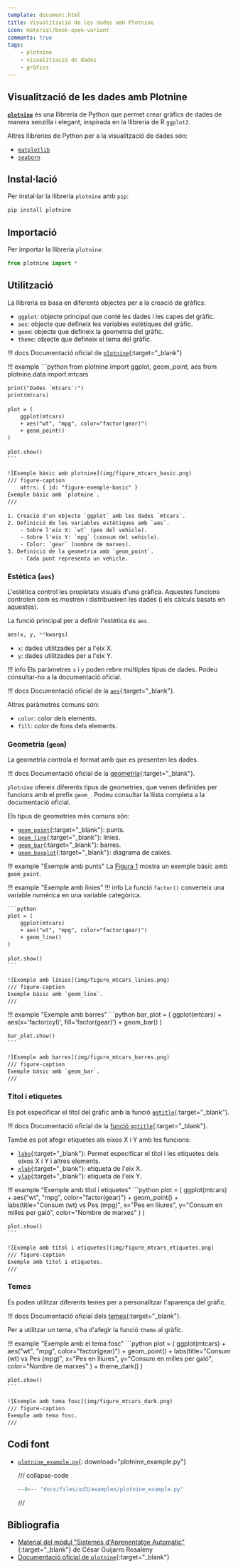 ```yaml
---
template: document.html
title: Visualització de les dades amb Plotnine
icon: material/book-open-variant
comments: true
tags:
    - plotnine
    - visualització de dades
    - gràfics
---
```


## Visualització de les dades amb Plotnine
[__`plotnine`__](https://plotnine.org)
és una llibreria de Python que permet crear gràfics de dades
de manera senzilla i elegant, inspirada en la llibreria de R `ggplot2`.

Altres llibreries de Python per a la visualització de dades són:

- [`matplotlib`](https://matplotlib.org)
- [`seaborn`](https://seaborn.pydata.org)

## Instal·lació
Per instal·lar la llibreria `plotnine` amb `pip`:

```bash
pip install plotnine
```

## Importació
Per importar la llibreria `plotnine`:

```python
from plotnine import *
```

## Utilització
La llibreria es basa en diferents objectes per a la creació de gràfics:

- `ggplot`: objecte principal que conté les dades i les capes del gràfic.
- `aes`: objecte que defineix les variables estètiques del gràfic.
- `geom`: objecte que defineix la geometria del gràfic.
- `theme`: objecte que defineix el tema del gràfic.

!!! docs
    Documentació oficial de [`plotnine`](https://plotnine.org/reference/#creating-a-plot){:target="_blank"}

!!! example
    ```python
    from plotnine import ggplot, geom_point, aes
    from plotnine.data import mtcars

    print("Dades `mtcars`:")
    print(mtcars)

    plot = (
        ggplot(mtcars)
        + aes("wt", "mpg", color="factor(gear)")
        + geom_point()
    )

    plot.show()
    ```

    ![Exemple bàsic amb plotnine](img/figure_mtcars_basic.png)
    /// figure-caption
        attrs: { id: "figure-exemple-basic" }
    Exemple bàsic amb `plotnine`.
    ///

    1. Creació d'un objecte `ggplot` amb les dades `mtcars`.
    2. Definició de les variables estètiques amb `aes`.
        - Sobre l'eix X: `wt` (pes del vehicle).
        - Sobre l'eix Y: `mpg` (consum del vehicle).
        - Color: `gear` (nombre de marxes).
    3. Definició de la geometria amb `geom_point`.
        - Cada punt representa un vehicle.

### Estètica (`aes`)
L'estètica control les propietats visuals d'una gràfica.
Aquestes funcions controlen com es mostren i distribueixen les dades (i els càlculs basats en aquestes).

La funció principal per a definir l'estètica és `aes`.

```python
aes(x, y, **kwargs)
```

- `x`: dades utilitzades per a l'eix X.
- `y`: dades utilitzades per a l'eix Y.


!!! info
    Els paràmetres `x` i `y` poden rebre múltiples tipus de dades. Podeu consultar-ho a la documentació oficial.

!!! docs
    Documentació oficial de la [`aes`](https://plotnine.org/reference/aes.html#plotnine.aes){:target="_blank"}.

Altres paràmetres comuns són:

- `color`: color dels elements.
- `fill`: color de fons dels elements.


### Geometria (`geom`)
La geometria controla el format amb que es presenten les dades.

!!! docs
    Documentació oficial de la [geometria](https://plotnine.org/reference/#geoms){:target="_blank"}.

`plotnine` ofereix diferents tipus de geometries, que venen definides per funcions amb el prefix `geom_`.
Podeu consultar la llista completa a la documentació oficial.

Els tipus de geometries més comuns són:

- [`geom_point`](https://plotnine.org/reference/geom_point.html#plotnine.geom_point){:target="_blank"}: punts.
- [`geom_line`](https://plotnine.org/reference/geom_line.html#plotnine.geom_line){:target="_blank"}: línies.
- [`geom_bar`](https://plotnine.org/reference/geom_bar.html#plotnine.geom_bar){:target="_blank"}: barres.
- [`geom_boxplot`](https://plotnine.org/reference/geom_boxplot.html#plotnine.geom_boxplot){:target="_blank"}: diagrama de caixes.

!!! example "Exemple amb punts"
    La [Figura 1](#figure-exemple-basic) mostra un exemple bàsic amb `geom_point`.

!!! example "Exemple amb línies"
    !!! info
        La funció `factor()` converteix una variable numèrica en una variable categòrica.

    ```python
    plot = (
        ggplot(mtcars)
        + aes("wt", "mpg", color="factor(gear)")
        + geom_line()
    )

    plot.show()
    ```

    ![Exemple amb línies](img/figure_mtcars_linies.png)
    /// figure-caption
    Exemple bàsic amb `geom_line`.
    ///

!!! example "Exemple amb barres"
    ```python
    bar_plot = (
        ggplot(mtcars)
        + aes(x='factor(cyl)', fill='factor(gear)')
        + geom_bar()
    )

    bar_plot.show()
    ```

    ![Exemple amb barres](img/figure_mtcars_barres.png)
    /// figure-caption
    Exemple bàsic amb `geom_bar`.
    ///

### Títol i etiquetes
Es pot especificar el títol del gràfic amb la funció
[`ggtitle`](https://plotnine.org/reference/ggtitle.html#plotnine.ggtitle){:target="_blank"}.

!!! docs
    Documentació oficial de la [funció `ggtitle`](https://plotnine.org/reference/ggtitle.html#plotnine.ggtitle){:target="_blank"}.

També es pot afegir etiquetes als eixos X i Y amb les funcions:

- [`labs`](https://plotnine.org/reference/labs.html#plotnine.labs){:target="_blank"}: Permet especificar el títol i les etiquetes dels eixos X i Y i altres elements.
- [`xlab`](https://plotnine.org/reference/xlab.html#plotnine.xlab){:target="_blank"}: etiqueta de l'eix X.
- [`ylab`](https://plotnine.org/reference/ylab.html#plotnine.ylab){:target="_blank"}: etiqueta de l'eix Y.

!!! example "Exemple amb títol i etiquetes"
    ```python
    plot = (
        ggplot(mtcars)
        + aes("wt", "mpg", color="factor(gear)")
        + geom_point()
        + labs(title="Consum (wt) vs Pes (mpg)",
               x="Pes en lliures",
               y="Consum en milles per galó",
               color="Nombre de marxes"
        )
    )

    plot.show()
    ```

    ![Exemple amb títol i etiquetes](img/figure_mtcars_etiquetes.png)
    /// figure-caption
    Exemple amb títol i etiquetes.
    ///

### Temes
Es poden utilitzar diferents temes per a personalitzar l'aparença del gràfic.

!!! docs
    Documentació oficial dels [temes](https://plotnine.org/reference/#themes){:target="_blank"}.

Per a utilitzar un tema, s'ha d'afegir la funció `theme` al gràfic.

!!! example "Exemple amb el tema fosc"
    ```python
    plot = (
        ggplot(mtcars)
        + aes("wt", "mpg", color="factor(gear)")
        + geom_point()
        + labs(title="Consum (wt) vs Pes (mpg)",
               x="Pes en lliures",
               y="Consum en milles per galó",
               color="Nombre de marxes"
        )
        + theme_dark()
    )

    plot.show()
    ```

    ![Exemple amb tema fosc](img/figure_mtcars_dark.png)
    /// figure-caption
    Exemple amb tema fosc.
    ///

## Codi font
- [`plotnine_example.py`](../../files/ud3//examples/plotnine_example.py){: download="plotnine_example.py"}

    /// collapse-code
    ```python
    --8<-- "docs/files/ud3/examples/plotnine_example.py"
    ```
    ///

## Bibliografia
- [Material del mòdul "Sistemes d'Aprenentatge Automàtic"](https://cesguiro.es/){:target="_blank"} de César Guijarro Rosaleny
- [Documentació oficial de `plotnine`](https://plotnine.org){:target="_blank"}
